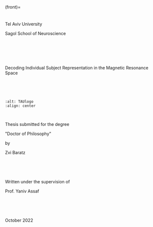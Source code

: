 (front)=
#

<p class="titlepage h6">
Tel Aviv University
</p>
<p class="titlepage h6">
Sagol School of Neuroscience
</p>

<br />
<br />
<br />
<br />

<p class="titlepage h3">
Decoding Individual Subject Representation in the Magnetic Resonance Space
</p>

<br />
<br />
<br />

```{image} assets/images/tau_logo.png
:alt: TAUlogo
:align: center
```

<br />

<p class="titlepage h6">
Thesis submitted for the degree
</p>
<p class="titlepage h6">
"Doctor of Philosophy"
</p>
<p class="titlepage h6">
by
</p>
<p class="titlepage h5">
Zvi Baratz
</p>

<br />
<br />
<br />

<p class="titlepage h6">
Written under the supervision of
</p>
<p class="titlepage h5">
Prof. Yaniv Assaf
</p>

<br />
<br />
<br />

<p class="titlepage h6">
October 2022
</p>
